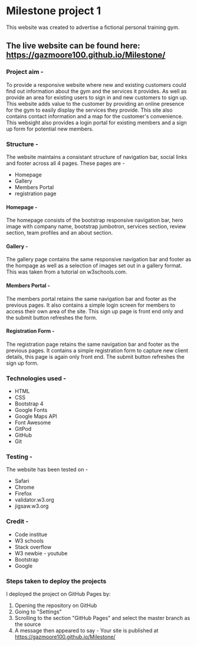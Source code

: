 # Milestone project 1  

This website was created to advertise a fictional personal training gym.  

## The live website can be found here: https://gazmoore100.github.io/Milestone/  

### Project aim -  

To provide a responsive website where new and existing customers could find out information about the gym and the services it provides. As well as provide an area for existing users to sign in and new customers to sign up. This website adds value to the customer by providing an online presence for the gym to easily display the services they provide. This site also contains contact information and a map for the customer's convenience. This websight also provides a login portal for existing members and a sign up form for potential new members.  

### Structure -  

The website maintains a consistant structure of navigation bar, social links and footer across all 4 pages. These pages are -  

* Homepage
* Gallery
* Members Portal
* registration page

#### Homepage -  

The homepage consists of the bootstrap responsive navigation bar, hero image with company name, bootstrap jumbotron, services section, review section, team profiles and an about section.  

#### Gallery -  

The gallery page contains the same responsive navigation bar and footer as the hompage as well as a selection of images set out in a gallery format. This was taken from a tutorial on w3schools.com.  

#### Members Portal -  

The members portal retains the same navigation bar and footer as the previous pages. It also contains a simple login screen for members to access their own area of the site. This sign up page is front end only and the submit button refreshes the form.  

#### Registration Form -  

The registration page retains the same navigation bar and footer as the previous pages. It contains a simple registration form to capture new client details, this page is again only front end. The submit button refreshes the sign up form.  

### Technologies used - 

* HTML
* CSS
* Bootstrap 4
* Google Fonts
* Google Maps API
* Font Awesome
* GitPod
* GitHub
* Git

### Testing -

The website has been tested on -

* Safari
* Chrome
* Firefox
* validator.w3.org
* jigsaw.w3.org  

### Credit -  

* Code institue
* W3 schools
* Stack overflow
* W3 newbie - youtube
* Bootstrap
* Google

### Steps taken to deploy the projects  

I deployed the project on GitHub Pages by:  

1. Opening the repository on GitHub
2. Going to "Settings"
3. Scrolling to the section "GitHub Pages" and select the master branch as the source
4. A message then appeared to say - Your site is published at https://gazmoore100.github.io/Milestone/
